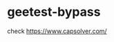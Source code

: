 # geetest-bypass
check https://www.capsolver.com/ 





















                                                        